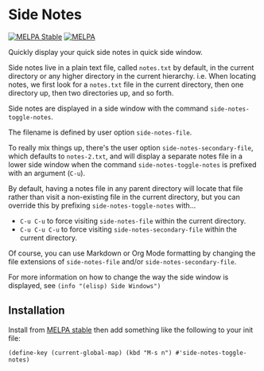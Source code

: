Side Notes
==========

[![MELPA Stable](https://stable.melpa.org/packages/side-notes-badge.svg)][1]
[![MELPA](https://melpa.org/packages/side-notes-badge.svg)][2]

Quickly display your quick side notes in quick side window.

Side notes live in a plain text file, called `notes.txt` by default, in
the current directory or any higher directory in the current hierarchy.
i.e. When locating notes, we first look for a `notes.txt` file in the
current directory, then one directory up, then two directories up, and
so forth.

Side notes are displayed in a side window with the command
`side-notes-toggle-notes`.

The filename is defined by user option `side-notes-file`.

To really mix things up, there's the user option
`side-notes-secondary-file`, which defaults to `notes-2.txt`, and will
display a separate notes file in a lower side window when the command
`side-notes-toggle-notes` is prefixed with an argument (`C-u`).

By default, having a notes file in any parent directory will locate that
file rather than visit a non-existing file in the current directory, but
you can override this by prefixing `side-notes-toggle-notes` with...

-  `C-u C-u` to force visiting `side-notes-file` within the current
   directory.
-  `C-u C-u C-u` to force visiting `side-notes-secondary-file` within
   the current directory.

Of course, you can use Markdown or Org Mode formatting by changing the
file extensions of `side-notes-file` and/or `side-notes-secondary-file`.

For more information on how to change the way the side window is
displayed, see `(info "(elisp) Side Windows")`


Installation
------------

Install from [MELPA stable][1] then add something like the following to
your init file:

    (define-key (current-global-map) (kbd "M-s n") #'side-notes-toggle-notes)

[1]: https://stable.melpa.org/#/side-notes
[2]: https://melpa.org/#/side-notes
